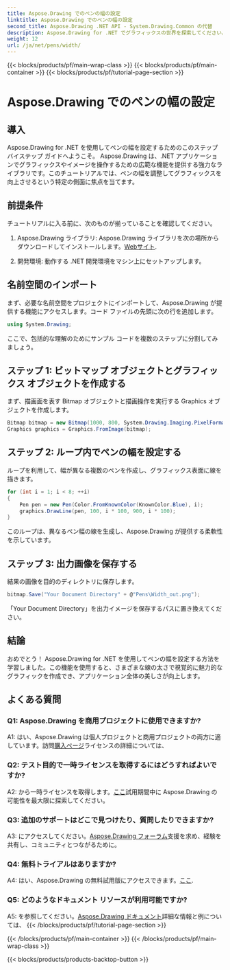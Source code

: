 ```yaml
---
title: Aspose.Drawing でのペンの幅の設定
linktitle: Aspose.Drawing でのペンの幅の設定
second_title: Aspose.Drawing .NET API - System.Drawing.Common の代替
description: Aspose.Drawing for .NET でグラフィックスの世界を探索してください。素晴らしいビジュアルを実現するためにペンの幅を動的に設定する方法を学びましょう。ステップバイステップのガイドから始めましょう。
weight: 12
url: /ja/net/pens/width/
---
```


{{< blocks/products/pf/main-wrap-class >}}
{{< blocks/products/pf/main-container >}}
{{< blocks/products/pf/tutorial-page-section >}}

# Aspose.Drawing でのペンの幅の設定

## 導入

Aspose.Drawing for .NET を使用してペンの幅を設定するためのこのステップバイステップ ガイドへようこそ。 Aspose.Drawing は、.NET アプリケーションでグラフィックスやイメージを操作するための広範な機能を提供する強力なライブラリです。このチュートリアルでは、ペンの幅を調整してグラフィックスを向上させるという特定の側面に焦点を当てます。

## 前提条件

チュートリアルに入る前に、次のものが揃っていることを確認してください。

1.  Aspose.Drawing ライブラリ: Aspose.Drawing ライブラリを次の場所からダウンロードしてインストールします。[Webサイト](https://releases.aspose.com/drawing/net/).

2. 開発環境: 動作する .NET 開発環境をマシン上にセットアップします。

## 名前空間のインポート

まず、必要な名前空間をプロジェクトにインポートして、Aspose.Drawing が提供する機能にアクセスします。コード ファイルの先頭に次の行を追加します。

```csharp
using System.Drawing;
```

ここで、包括的な理解のためにサンプル コードを複数のステップに分割してみましょう。

## ステップ 1: ビットマップ オブジェクトとグラフィックス オブジェクトを作成する

まず、描画面を表す Bitmap オブジェクトと描画操作を実行する Graphics オブジェクトを作成します。

```csharp
Bitmap bitmap = new Bitmap(1000, 800, System.Drawing.Imaging.PixelFormat.Format32bppPArgb);
Graphics graphics = Graphics.FromImage(bitmap);
```

## ステップ 2: ループ内でペンの幅を設定する

ループを利用して、幅が異なる複数のペンを作成し、グラフィックス表面に線を描きます。

```csharp
for (int i = 1; i < 8; ++i)
{
    Pen pen = new Pen(Color.FromKnownColor(KnownColor.Blue), i);
    graphics.DrawLine(pen, 100, i * 100, 900, i * 100);
}
```

このループは、異なるペン幅の線を生成し、Aspose.Drawing が提供する柔軟性を示しています。

## ステップ 3: 出力画像を保存する

結果の画像を目的のディレクトリに保存します。

```csharp
bitmap.Save("Your Document Directory" + @"Pens\Width_out.png");
```

「Your Document Directory」を出力イメージを保存するパスに置き換えてください。

## 結論

おめでとう！ Aspose.Drawing for .NET を使用してペンの幅を設定する方法を学習しました。この機能を使用すると、さまざまな線の太さで視覚的に魅力的なグラフィックを作成でき、アプリケーション全体の美しさが向上します。

## よくある質問

### Q1: Aspose.Drawing を商用プロジェクトに使用できますか?

 A1: はい、Aspose.Drawing は個人プロジェクトと商用プロジェクトの両方に適しています。訪問[購入ページ](https://purchase.aspose.com/buy)ライセンスの詳細については、

### Q2: テスト目的で一時ライセンスを取得するにはどうすればよいですか?

 A2: から一時ライセンスを取得します。[ここ](https://purchase.aspose.com/temporary-license/)試用期間中に Aspose.Drawing の可能性を最大限に探索してください。

### Q3: 追加のサポートはどこで見つけたり、質問したりできますか?

 A3: にアクセスしてください。[Aspose.Drawing フォーラム](https://forum.aspose.com/c/diagram/17)支援を求め、経験を共有し、コミュニティとつながるために。

### Q4: 無料トライアルはありますか?

 A4: はい、Aspose.Drawing の無料試用版にアクセスできます。[ここ](https://releases.aspose.com/).

### Q5: どのようなドキュメント リソースが利用可能ですか?

 A5: を参照してください。[Aspose.Drawing ドキュメント](https://reference.aspose.com/drawing/net/)詳細な情報と例については、
{{< /blocks/products/pf/tutorial-page-section >}}

{{< /blocks/products/pf/main-container >}}
{{< /blocks/products/pf/main-wrap-class >}}

{{< blocks/products/products-backtop-button >}}

